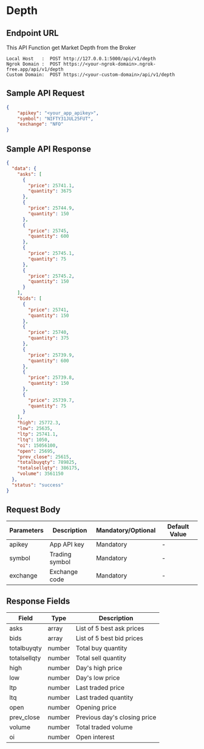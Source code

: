 # Depth

## Endpoint URL

This API Function get Market Depth from the Broker

```http
Local Host   :  POST http://127.0.0.1:5000/api/v1/depth
Ngrok Domain :  POST https://<your-ngrok-domain>.ngrok-free.app/api/v1/depth
Custom Domain:  POST https://<your-custom-domain>/api/v1/depth
```



## Sample API Request

```json
{
    "apikey": "<your_app_apikey>",
    "symbol": "NIFTY31JUL25FUT",
    "exchange": "NFO"
}

```

###

## Sample API Response

```json
{
  "data": {
    "asks": [
      {
        "price": 25741.1,
        "quantity": 3675
      },
      {
        "price": 25744.9,
        "quantity": 150
      },
      {
        "price": 25745,
        "quantity": 600
      },
      {
        "price": 25745.1,
        "quantity": 75
      },
      {
        "price": 25745.2,
        "quantity": 150
      }
    ],
    "bids": [
      {
        "price": 25741,
        "quantity": 150
      },
      {
        "price": 25740,
        "quantity": 375
      },
      {
        "price": 25739.9,
        "quantity": 600
      },
      {
        "price": 25739.8,
        "quantity": 150
      },
      {
        "price": 25739.7,
        "quantity": 75
      }
    ],
    "high": 25772.3,
    "low": 25635,
    "ltp": 25741.1,
    "ltq": 1050,
    "oi": 15056100,
    "open": 25695,
    "prev_close": 25615,
    "totalbuyqty": 789825,
    "totalsellqty": 386175,
    "volume": 3561150
  },
  "status": "success"
}
```



## Request Body



| Parameters | Description    | Mandatory/Optional | Default Value |
| ---------- | -------------- | ------------------ | ------------- |
| apikey     | App API key    | Mandatory          | -             |
| symbol     | Trading symbol | Mandatory          | -             |
| exchange   | Exchange code  | Mandatory          | -             |



## Response Fields



| Field        | Type   | Description                  |
| ------------ | ------ | ---------------------------- |
| asks         | array  | List of 5 best ask prices    |
| bids         | array  | List of 5 best bid prices    |
| totalbuyqty  | number | Total buy quantity           |
| totalsellqty | number | Total sell quantity          |
| high         | number | Day's high price             |
| low          | number | Day's low price              |
| ltp          | number | Last traded price            |
| ltq          | number | Last traded quantity         |
| open         | number | Opening price                |
| prev\_close  | number | Previous day's closing price |
| volume       | number | Total traded volume          |
| oi           | number | Open interest                |
